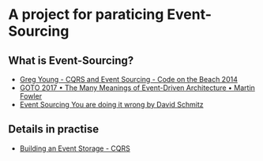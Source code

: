 # A project for paraticing Event-Sourcing


## What is Event-Sourcing?

- [Greg Young - CQRS and Event Sourcing - Code on the Beach 2014](https://youtu.be/JHGkaShoyNs)
- [GOTO 2017 • The Many Meanings of Event-Driven Architecture • Martin Fowler](https://youtu.be/STKCRSUsyP0)
- [Event Sourcing You are doing it wrong by David Schmitz](https://youtu.be/GzrZworHpIk)

## Details in practise
- [Building an Event Storage - CQRS ](https://cqrs.wordpress.com/documents/building-event-storage/)
